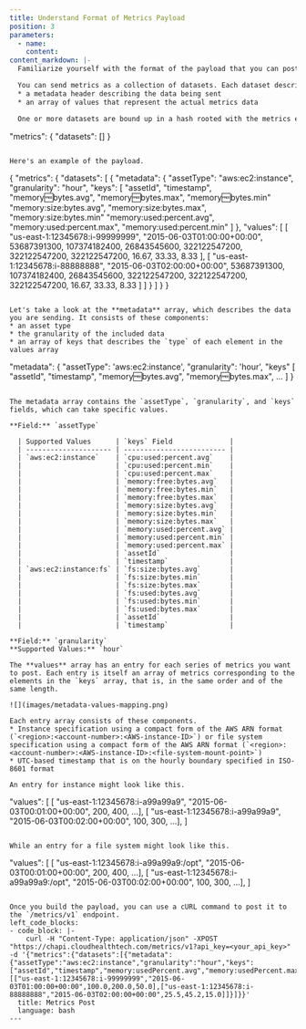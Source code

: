 ```yaml
---
title: Understand Format of Metrics Payload
position: 3
parameters:
  - name:
    content:
content_markdown: |-
  Familiarize yourself with the format of the payload that you can post through the Metrics API.

  You can send metrics as a collection of datasets. Each dataset describes a single asset type, either _instance_ or _file system_ and consists of these components.
  * a metadata header describing the data being sent
  * an array of values that represent the actual metrics data

  One or more datasets are bound up in a hash rooted with the metrics element.
  ```
  "metrics": {
    "datasets": []
  }
  ```

  Here's an example of the payload.
  ```
  {
    "metrics": {
      "datasets": [
        {
          "metadata": {
            "assetType": "aws:ec2:instance",
            "granularity": "hour",
            "keys": [
              "assetId",
              "timestamp",
              "memory:free:bytes.avg",
              "memory:free:bytes.max",
              "memory:free:bytes.min"
              "memory:size:bytes.avg",
              "memory:size:bytes.max",
              "memory:size:bytes.min"
              "memory:used:percent.avg",
              "memory:used:percent.max",
              "memory:used:percent.min"
            ]
          },
          "values": [
            [
              "us-east-1:12345678:i-99999999",
              "2015-06-03T01:00:00+00:00",
              53687391300,
              107374182400,
              26843545600,
              322122547200,
              322122547200,
              322122547200,
              16.67,
              33.33,
              8.33
            ],
            [
              "us-east-1:12345678:i-88888888",
              "2015-06-03T02:00:00+00:00",
              53687391300,
              107374182400,
              26843545600,
              322122547200,
              322122547200,
              322122547200,
              16.67,
              33.33,
              8.33
            ]
          ]
        }
      ]
    }
  }
  ```

  Let's take a look at the **metadata** array, which describes the data you are sending. It consists of these components:
  * an asset type
  * the granularity of the included data
  * an array of keys that describes the `type` of each element in the values array

  ```
  "metadata": {
    "assetType": 'aws:ec2:instance',
    "granularity": 'hour',
    "keys" [
      "assetId",
      "timestamp",
      "memory:free:bytes.avg",
      "memory:free:bytes.max",
      ...
    ]
  }
  ```

  The metadata array contains the `assetType`, `granularity`, and `keys` fields, which can take specific values.

  **Field:** `assetType`

    | Supported Values      | `keys` Field              |
    | --------------------- | ------------------------- |
    | `aws:ec2:instance`    | `cpu:used:percent.avg`    |
    |                       | `cpu:used:percent.min`    |
    |                       | `cpu:used:percent.max`    |
    |                       | `memory:free:bytes.avg`   |
    |                       | `memory:free:bytes.min`   |
    |                       | `memory:free:bytes.max`   |
    |                       | `memory:size:bytes.avg`   |
    |                       | `memory:size:bytes.min`   |
    |                       | `memory:size:bytes.max`   |
    |                       | `memory:used:percent.avg` |
    |                       | `memory:used:percent.min` |
    |                       | `memory:used:percent.max` |
    |                       | `assetId`                 |
    |                       | `timestamp`               |
    | `aws:ec2:instance:fs` | `fs:size:bytes.avg`       |
    |                       | `fs:size:bytes.min`       |
    |                       | `fs:size:bytes.max`       |
    |                       | `fs:used:bytes.avg`       |
    |                       | `fs:used:bytes.min`       |
    |                       | `fs:used:bytes.max`       |
    |                       | `assetId`                 |
    |                       | `timestamp`               |

  **Field:** `granularity`
  **Supported Values:** `hour`

  The **values** array has an entry for each series of metrics you want to post. Each entry is itself an array of metrics corresponding to the elements in the `keys` array, that is, in the same order and of the same length.

  ![](images/metadata-values-mapping.png)

  Each entry array consists of these components.
  * Instance specification using a compact form of the AWS ARN format (`<region>:<account-number>:<AWS-instance-ID>`) or file system specification using a compact form of the AWS ARN format (`<region>:<account-number>:<AWS-instance-ID>:<file-system-mount-point>`)
  * UTC-based timestamp that is on the hourly boundary specified in ISO-8601 format

  An entry for instance might look like this.
  ```
  "values": [
    [ "us-east-1:12345678:i-a99a99a9", "2015-06-03T00:01:00+00:00", 200, 400, ...],
    [ "us-east-1:12345678:i-a99a99a9", "2015-06-03T00:02:00+00:00", 100, 300, ...],
  ]
  ```

  While an entry for a file system might look like this.
  ```
  "values": [
    [ "us-east-1:12345678:i-a99a99a9:/opt", "2015-06-03T00:01:00+00:00", 200, 400, ...],
    [ "us-east-1:12345678:i-a99a99a9:/opt", "2015-06-03T00:02:00+00:00", 100, 300, ...],
  ]
  ```

  Once you build the payload, you can use a cURL command to post it to the `/metrics/v1` endpoint.
left_code_blocks:
  - code_block: |-
      curl -H "Content-Type: application/json" -XPOST "https://chapi.cloudhealthtech.com/metrics/v1?api_key=<your_api_key>" -d '{"metrics":{"datasets":[{"metadata":{"assetType":"aws:ec2:instance","granularity":"hour","keys":["assetId","timestamp","memory:usedPercent.avg","memory:usedPercent.max","memory:usedPercent.min"]},"values":[["us-east-1:12345678:i-99999999","2015-06-03T01:00:00+00:00",100.0,200.0,50.0],["us-east-1:12345678:i-88888888","2015-06-03T02:00:00+00:00",25.5,45.2,15.0]]}]}}'
    title: Metrics Post
    language: bash
---
```

